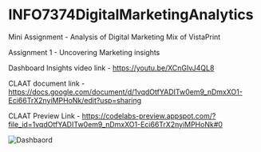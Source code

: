 # INFO7374DigitalMarketingAnalytics


Mini Assignment - Analysis of Digital Marketing Mix of VistaPrint 


Assignment 1 - Uncovering Marketing insights


Dashboard Insights video link - https://youtu.be/XCnGIvJ4QL8

CLAAT document link - https://docs.google.com/document/d/1vqdOtfYADITw0em9_nDmxXO1-Eci66TrX2nyiMPHoNk/edit?usp=sharing

CLAAT Preview Link - https://codelabs-preview.appspot.com/?file_id=1vqdOtfYADITw0em9_nDmxXO1-Eci66TrX2nyiMPHoNk#0

![Dashbaord](https://github.com/Nikhilkohli1/Digital-Marketing-Analytics/blob/master/Assignment1/Ecommerce_Sales_Dashboard.png)
